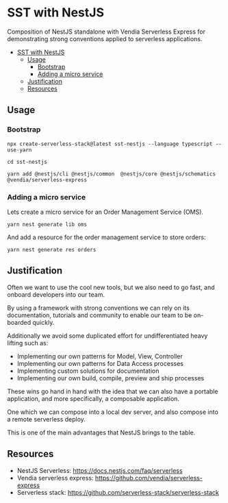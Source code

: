 # SST with NestJS

Composition of NestJS standalone with Vendia Serverless Express for demonstrating strong conventions applied to serverless applications.

- [SST with NestJS](#sst-with-nestjs)
  - [Usage](#usage)
    - [Bootstrap](#bootstrap)
    - [Adding a micro service](#adding-a-micro-service)
  - [Justification](#justification)
  - [Resources](#resources)

## Usage

### Bootstrap

```
npx create-serverless-stack@latest sst-nestjs --language typescript --use-yarn

cd sst-nestjs

yarn add @nestjs/cli @nestjs/common  @nestjs/core @nestjs/schematics @vendia/serverless-express
```

### Adding a micro service

Lets create a micro service for an Order Management Service (OMS).

```
yarn nest generate lib oms
```

And add a resource for the order management service to store orders:

```
yarn nest generate res orders
```

## Justification

Often we want to use the cool new tools, but we also need to go fast, and onboard developers into our team.

By using a framework with strong conventions we can rely on its documentation, tutorials and community to enable our team to be on-boarded quickly.

Additionally we avoid some duplicated effort for undifferentiated heavy lifting such as:

- Implementing our own patterns for Model, View, Controller
- Implementing our own patterns for Data Access processes
- Implementing custom solutions for documentation
- Implementing our own build, compile, preview and ship processes

These wins go hand in hand with the idea that we can also have a portable application, and more specifically, a composable application.

One which we can compose into a local dev server, and also compose into a remote serverless deploy.

This is one of the main advantages that NestJS brings to the table.

## Resources

- NestJS Serverless: https://docs.nestjs.com/faq/serverless
- Vendia serverless express: https://github.com/vendia/serverless-express
- Serverless stack: https://github.com/serverless-stack/serverless-stack
